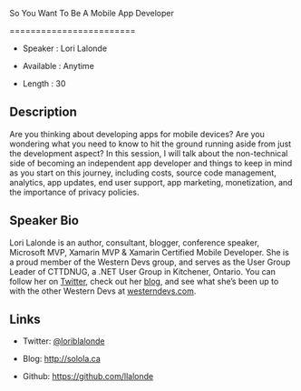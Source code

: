 ﻿So You Want To Be A Mobile App Developer

========================



* Speaker   : Lori Lalonde

* Available : Anytime

* Length    : 30



Description
-----------



Are you thinking about developing apps for mobile devices? Are you wondering what you need to know to hit the ground running aside from just the development aspect? In this session, I will talk about the non-technical side of becoming an independent app developer and things to keep in mind as you start on this journey, including costs, source code management, analytics, app updates, end user support, app marketing, monetization, and the importance of privacy policies.




Speaker Bio
-----------


Lori Lalonde is an author, consultant, blogger, conference speaker, Microsoft MVP, Xamarin MVP & Xamarin Certified Mobile Developer. She is a proud member of the Western Devs group, and serves as the User Group Leader of CTTDNUG, a .NET User Group in Kitchener, Ontario. You can follow her on [Twitter](https://twitter.com/loriblalonde), check out her [blog](http://solola.ca), and see what she’s been up to with the other Western Devs at [westerndevs.com](http://westerndevs.com).




Links
-----------


* Twitter: [@loriblalonde](https://twitter.com/loriblalonde)

* Blog: http://solola.ca

* Github: https://github.com/llalonde

